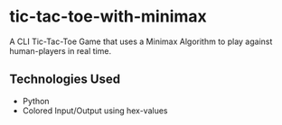 # tic-tac-toe-with-minimax

A CLI Tic-Tac-Toe Game that uses a Minimax Algorithm to play against human-players in real time.

## Technologies Used
* Python
* Colored Input/Output using hex-values
